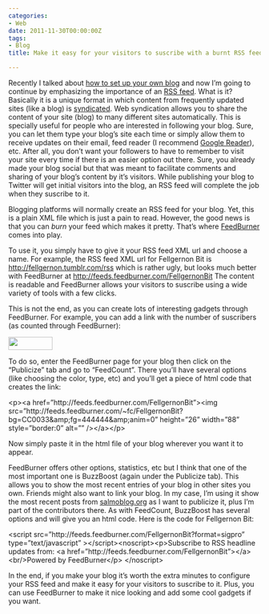 ```yaml
---
categories:
- Web
date: 2011-11-30T00:00:00Z
tags:
- Blog
title: Make it easy for your visitors to suscribe with a burnt RSS feed

---
```


<p>Recently I talked about <a href="http://fellgernon.tumblr.com/post/13070638939/setting-up-your-blog">how to set up your own blog</a> and now I&#8217;m going to continue by emphasizing the importance of an <a href="http://en.wikipedia.org/wiki/RSS">RSS feed</a>. What is it? Basically it is a unique format in which content from frequently updated sites (like a blog) is <a href="http://en.wikipedia.org/wiki/Web_syndication">syndicated</a>. Web syndication allows you to share the content of your site (blog) to many different sites automatically. This is specially useful for people who are interested in following your blog. Sure, you can let them type your blog&#8217;s site each time or simply allow them to receive updates on their email, feed reader (I recommend <a href="http://www.google.com/reader">Google Reader</a>), etc. After all, you don&#8217;t want your followers to have to remember to visit your site every time if there is an easier option out there. Sure, you already made your blog social but that was meant to facilitate comments and sharing of your blog&#8217;s content by it&#8217;s visitors. While publishing your blog to Twitter will get initial visitors into the blog, an RSS feed will complete the job when they suscribe to it.</p>
<p>Blogging platforms will normally create an RSS feed for your blog. Yet, this is a plain XML file which is just a pain to read. However, the good news is that you can <em>burn</em> your feed which makes it pretty. That&#8217;s where <a href="http://feedburner.google.com">FeedBurner</a> comes into play. </p>
<p>To use it, you simply have to give it your RSS feed XML url and choose a name. For example, the RSS feed XML url for Fellgernon Bit is <a href="http://fellgernon.tumblr.com/rss"><a href="http://fellgernon.tumblr.com/rss">http://fellgernon.tumblr.com/rss</a></a> which is rather ugly, but looks much better with FeedBurner at <a href="http://feeds.feedburner.com/FellgernonBit"><a href="http://feeds.feedburner.com/FellgernonBit">http://feeds.feedburner.com/FellgernonBit</a></a> The content is readable and FeedBurner allows your visitors to suscribe using a wide variety of tools with a few clicks.</p>
<p>This is not the end, as you can create lots of interesting gadgets through FeedBurner. For example, you can add a link with the number of suscribers (as counted through FeedBurner):</p>
<p><img height="26" src="http://feeds.feedburner.com/~fc/FellgernonBit?bg=CC0033&amp;fg=444444&amp;anim=0" width="88"/></p>
<p>To do so, enter the FeedBurner page for your blog then click on the &#8220;Publicize&#8221; tab and go to &#8220;FeedCount&#8221;. There you&#8217;ll have several options (like choosing the color, type, etc) and you&#8217;ll get a piece of html code that creates the link:</p>
<p>&lt;p&gt;&lt;a href=&#8221;http://feeds.feedburner.com/FellgernonBit&#8221;&gt;&lt;img src=&#8221;http://feeds.feedburner.com/~fc/FellgernonBit?bg=CC0033&amp;amp;fg=444444&amp;amp;anim=0&#8221; height=&#8221;26&#8221; width=&#8221;88&#8221; style=&#8221;border:0&#8221; alt=&#8221;&#8221; /&gt;&lt;/a&gt;&lt;/p&gt;</p>
<p>Now simply paste it in the html file of your blog wherever you want it to appear.</p>

<p>FeedBurner offers other options, statistics, etc but I think that one of the most important one is BuzzBoost (again under the Publicize tab). This allows you to show the most recent entries of your blog in other sites you own. Friends might also want to link your blog. In my case, I&#8217;m using it show the most recent posts from <a href="http://salmoblog.org">salmoblog.org</a> as I want to publicize it, plus I&#8217;m part of the contributors there. As with FeedCount, BuzzBoost has several options and will give you an html code. Here is the code for Fellgernon Bit:</p>

<p>&lt;script src=&#8221;http://feeds.feedburner.com/FellgernonBit?format=sigpro&#8221; type=&#8221;text/javascript&#8221; &gt;&lt;/script&gt;&lt;noscript&gt;&lt;p&gt;Subscribe to RSS headline updates from: &lt;a href=&#8221;http://feeds.feedburner.com/FellgernonBit&#8221;&gt;&lt;/a&gt;&lt;br/&gt;Powered by FeedBurner&lt;/p&gt; &lt;/noscript&gt;</p>
<p>In the end, if you make your blog it&#8217;s worth the extra minutes to configure your RSS feed and make it easy for your visitors to suscribe to it. Plus, you can use FeedBurner to make it nice looking and add some cool gadgets if you want.</p>
